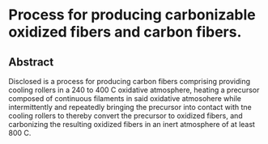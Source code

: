 # Process for producing carbonizable oxidized fibers and carbon fibers.

## Abstract
Disclosed is a process for producing carbon fibers comprising providing cooling rollers in a 240 to 400 C oxidative atmosphere, heating a precursor composed of continuous filaments in said oxidative atmosohere while intermittently and repeatedly bringing the precursor into contact with tne cooling rollers to thereby convert the precursor to oxidized fibers, and carbonizing the resulting oxidized fibers in an inert atmosphere of at least 800 C.